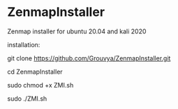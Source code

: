 # ZenmapInstaller
Zenmap installer for ubuntu 20.04 and kali 2020

installation: 

git clone https://github.com/Grouvya/ZenmapInstaller.git

cd ZenmapInstaller

sudo chmod +x ZMI.sh

sudo ./ZMI.sh
